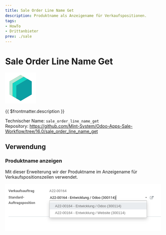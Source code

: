 ```yaml
---
title: Sale Order Line Name Get
description: Produktname als Anzeigename für Verkaufspositionen.
tags:
- HowTo
- Drittanbieter
prev: ./sale
---
```

# Sale Order Line Name Get
![icon_oms_box](attachments/icons_odoo_mint_system.png)

{{ $frontmatter.description }}

Technischer Name: `sale_order_line_name_get`\
Repository: <https://github.com/Mint-System/Odoo-Apps-Sale-Workflow/tree/16.0/sale_order_line_name_get>

## Verwendung

### Produktname anzeigen

Mit dieser Erweiterung wir der Produktname im Anzeigename für Verkaufspositionszeilen verwendet.

![](attachments/Sale%20Order%20Line%20Name%20Get.png)
